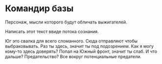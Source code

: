 # Командир базы
Персонаж, мысли которого будут обличать выжигателей.

Написать этот текст ввиде потока сознания.

Юг это свалка для всего сломанного. Сюда отправляют чтобы выбраковывать.
Раз ты здесь, значит ты под подозрением. Как я могу кому-то здесь доверять?
Попал на Южный фронт, значит ты слаб. И что дальше? Предательство?
Все вокруг потенциальные предатели.
